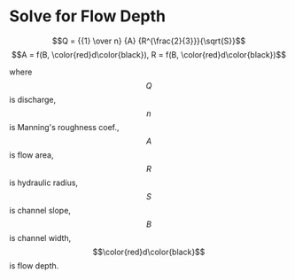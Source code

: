 # Solve for Flow Depth

$$Q = {{1} \over n} {A} {R^{\frac{2}{3}}}{\sqrt{S}}$$ $$A = f(B, \color{red}d\color{black}), R = f(B, \color{red}d\color{black})$$

where $$Q$$ is discharge, $$n$$ is Manning's roughness coef.,
$$A$$ is flow area, $$R$$ is hydraulic radius,
$$S$$ is channel slope,
$$B$$ is channel width,
$$\color{red}d\color{black}$$ is flow depth.

